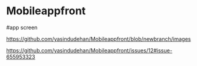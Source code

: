 # Mobileappfront

#app screen  


https://github.com/yasindudehan/Mobileappfront/blob/newbranch/images



https://github.com/yasindudehan/Mobileappfront/issues/12#issue-655953323
